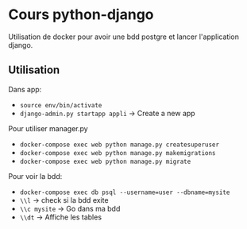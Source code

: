 # Cours python-django

Utilisation de docker pour avoir une bdd postgre et lancer l'application django.

## Utilisation

Dans app:
- `source env/bin/activate`
- `django-admin.py startapp appli` -> Create a new app


Pour utiliser manager.py

- `docker-compose exec web python manage.py createsuperuser`
- `docker-compose exec web python manage.py makemigrations`
- `docker-compose exec web python manage.py migrate`

Pour voir la bdd:
- `docker-compose exec db psql --username=user --dbname=mysite`
- `\\l` -> check si la bdd exite
- `\\c mysite` -> Go dans ma bdd
- `\\dt` -> Affiche les tables